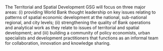  The Territorial and Spatial Development GSG will focus on three major areas: (i) providing World Bank thought leadership on key issues relating to patterns of spatial economic development at the national, sub-national regional, and city levels; (ii) strengthening the quality of Bank operations and analytical work as they relate to issues of territorial and spatial development; and (iii) building a community of policy economists, urban specialists and development practitioners that functions as an informal team for collaboration, innovation and knowledge sharing.
